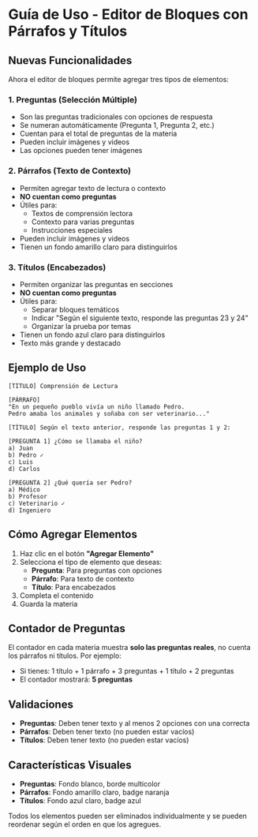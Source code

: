 # Guía de Uso - Editor de Bloques con Párrafos y Títulos

## Nuevas Funcionalidades

Ahora el editor de bloques permite agregar tres tipos de elementos:

### 1. **Preguntas** (Selección Múltiple)
- Son las preguntas tradicionales con opciones de respuesta
- Se numeran automáticamente (Pregunta 1, Pregunta 2, etc.)
- Cuentan para el total de preguntas de la materia
- Pueden incluir imágenes y videos
- Las opciones pueden tener imágenes

### 2. **Párrafos** (Texto de Contexto)
- Permiten agregar texto de lectura o contexto
- **NO cuentan como preguntas**
- Útiles para:
  - Textos de comprensión lectora
  - Contexto para varias preguntas
  - Instrucciones especiales
- Pueden incluir imágenes y videos
- Tienen un fondo amarillo claro para distinguirlos

### 3. **Títulos** (Encabezados)
- Permiten organizar las preguntas en secciones
- **NO cuentan como preguntas**
- Útiles para:
  - Separar bloques temáticos
  - Indicar "Según el siguiente texto, responde las preguntas 23 y 24"
  - Organizar la prueba por temas
- Tienen un fondo azul claro para distinguirlos
- Texto más grande y destacado

## Ejemplo de Uso

```
[TÍTULO] Comprensión de Lectura

[PÁRRAFO] 
"En un pequeño pueblo vivía un niño llamado Pedro. 
Pedro amaba los animales y soñaba con ser veterinario..."

[TÍTULO] Según el texto anterior, responde las preguntas 1 y 2:

[PREGUNTA 1] ¿Cómo se llamaba el niño?
a) Juan
b) Pedro ✓
c) Luis
d) Carlos

[PREGUNTA 2] ¿Qué quería ser Pedro?
a) Médico
b) Profesor
c) Veterinario ✓
d) Ingeniero
```

## Cómo Agregar Elementos

1. Haz clic en el botón **"Agregar Elemento"**
2. Selecciona el tipo de elemento que deseas:
   - **Pregunta**: Para preguntas con opciones
   - **Párrafo**: Para texto de contexto
   - **Título**: Para encabezados
3. Completa el contenido
4. Guarda la materia

## Contador de Preguntas

El contador en cada materia muestra **solo las preguntas reales**, no cuenta los párrafos ni títulos. Por ejemplo:

- Si tienes: 1 título + 1 párrafo + 3 preguntas + 1 título + 2 preguntas
- El contador mostrará: **5 preguntas**

## Validaciones

- **Preguntas**: Deben tener texto y al menos 2 opciones con una correcta
- **Párrafos**: Deben tener texto (no pueden estar vacíos)
- **Títulos**: Deben tener texto (no pueden estar vacíos)

## Características Visuales

- **Preguntas**: Fondo blanco, borde multicolor
- **Párrafos**: Fondo amarillo claro, badge naranja
- **Títulos**: Fondo azul claro, badge azul

Todos los elementos pueden ser eliminados individualmente y se pueden reordenar según el orden en que los agregues.
